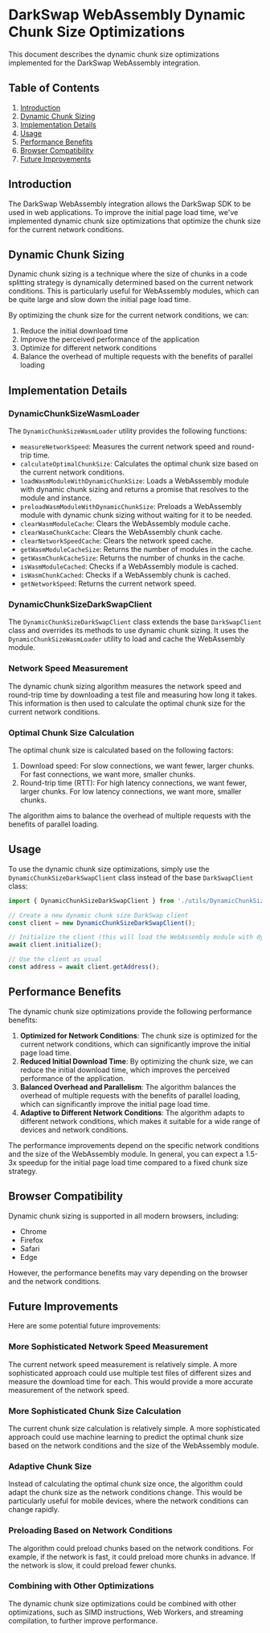 # DarkSwap WebAssembly Dynamic Chunk Size Optimizations

This document describes the dynamic chunk size optimizations implemented for the DarkSwap WebAssembly integration.

## Table of Contents

1. [Introduction](#introduction)
2. [Dynamic Chunk Sizing](#dynamic-chunk-sizing)
3. [Implementation Details](#implementation-details)
4. [Usage](#usage)
5. [Performance Benefits](#performance-benefits)
6. [Browser Compatibility](#browser-compatibility)
7. [Future Improvements](#future-improvements)

## Introduction

The DarkSwap WebAssembly integration allows the DarkSwap SDK to be used in web applications. To improve the initial page load time, we've implemented dynamic chunk size optimizations that optimize the chunk size for the current network conditions.

## Dynamic Chunk Sizing

Dynamic chunk sizing is a technique where the size of chunks in a code splitting strategy is dynamically determined based on the current network conditions. This is particularly useful for WebAssembly modules, which can be quite large and slow down the initial page load time.

By optimizing the chunk size for the current network conditions, we can:

1. Reduce the initial download time
2. Improve the perceived performance of the application
3. Optimize for different network conditions
4. Balance the overhead of multiple requests with the benefits of parallel loading

## Implementation Details

### DynamicChunkSizeWasmLoader

The `DynamicChunkSizeWasmLoader` utility provides the following functions:

- `measureNetworkSpeed`: Measures the current network speed and round-trip time.
- `calculateOptimalChunkSize`: Calculates the optimal chunk size based on the current network conditions.
- `loadWasmModuleWithDynamicChunkSize`: Loads a WebAssembly module with dynamic chunk sizing and returns a promise that resolves to the module and instance.
- `preloadWasmModuleWithDynamicChunkSize`: Preloads a WebAssembly module with dynamic chunk sizing without waiting for it to be needed.
- `clearWasmModuleCache`: Clears the WebAssembly module cache.
- `clearWasmChunkCache`: Clears the WebAssembly chunk cache.
- `clearNetworkSpeedCache`: Clears the network speed cache.
- `getWasmModuleCacheSize`: Returns the number of modules in the cache.
- `getWasmChunkCacheSize`: Returns the number of chunks in the cache.
- `isWasmModuleCached`: Checks if a WebAssembly module is cached.
- `isWasmChunkCached`: Checks if a WebAssembly chunk is cached.
- `getNetworkSpeed`: Returns the current network speed.

### DynamicChunkSizeDarkSwapClient

The `DynamicChunkSizeDarkSwapClient` class extends the base `DarkSwapClient` class and overrides its methods to use dynamic chunk sizing. It uses the `DynamicChunkSizeWasmLoader` utility to load and cache the WebAssembly module.

### Network Speed Measurement

The dynamic chunk sizing algorithm measures the network speed and round-trip time by downloading a test file and measuring how long it takes. This information is then used to calculate the optimal chunk size for the current network conditions.

### Optimal Chunk Size Calculation

The optimal chunk size is calculated based on the following factors:

1. Download speed: For slow connections, we want fewer, larger chunks. For fast connections, we want more, smaller chunks.
2. Round-trip time (RTT): For high latency connections, we want fewer, larger chunks. For low latency connections, we want more, smaller chunks.

The algorithm aims to balance the overhead of multiple requests with the benefits of parallel loading.

## Usage

To use the dynamic chunk size optimizations, simply use the `DynamicChunkSizeDarkSwapClient` class instead of the base `DarkSwapClient` class:

```typescript
import { DynamicChunkSizeDarkSwapClient } from './utils/DynamicChunkSizeDarkSwapClient';

// Create a new dynamic chunk size DarkSwap client
const client = new DynamicChunkSizeDarkSwapClient();

// Initialize the client (this will load the WebAssembly module with dynamic chunk sizing)
await client.initialize();

// Use the client as usual
const address = await client.getAddress();
```

## Performance Benefits

The dynamic chunk size optimizations provide the following performance benefits:

1. **Optimized for Network Conditions**: The chunk size is optimized for the current network conditions, which can significantly improve the initial page load time.
2. **Reduced Initial Download Time**: By optimizing the chunk size, we can reduce the initial download time, which improves the perceived performance of the application.
3. **Balanced Overhead and Parallelism**: The algorithm balances the overhead of multiple requests with the benefits of parallel loading, which can significantly improve the initial page load time.
4. **Adaptive to Different Network Conditions**: The algorithm adapts to different network conditions, which makes it suitable for a wide range of devices and network conditions.

The performance improvements depend on the specific network conditions and the size of the WebAssembly module. In general, you can expect a 1.5-3x speedup for the initial page load time compared to a fixed chunk size strategy.

## Browser Compatibility

Dynamic chunk sizing is supported in all modern browsers, including:

- Chrome
- Firefox
- Safari
- Edge

However, the performance benefits may vary depending on the browser and the network conditions.

## Future Improvements

Here are some potential future improvements:

### More Sophisticated Network Speed Measurement

The current network speed measurement is relatively simple. A more sophisticated approach could use multiple test files of different sizes and measure the download time for each. This would provide a more accurate measurement of the network speed.

### More Sophisticated Chunk Size Calculation

The current chunk size calculation is relatively simple. A more sophisticated approach could use machine learning to predict the optimal chunk size based on the network conditions and the size of the WebAssembly module.

### Adaptive Chunk Size

Instead of calculating the optimal chunk size once, the algorithm could adapt the chunk size as the network conditions change. This would be particularly useful for mobile devices, where the network conditions can change rapidly.

### Preloading Based on Network Conditions

The algorithm could preload chunks based on the network conditions. For example, if the network is fast, it could preload more chunks in advance. If the network is slow, it could preload fewer chunks.

### Combining with Other Optimizations

The dynamic chunk size optimizations could be combined with other optimizations, such as SIMD instructions, Web Workers, and streaming compilation, to further improve performance.